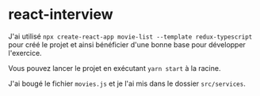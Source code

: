 # react-interview

J'ai utilisé `npx create-react-app movie-list --template redux-typescript` pour créé le projet et ainsi bénéficier d'une bonne base pour développer l'exercice.

Vous pouvez lancer le projet en exécutant `yarn start` à la racine.

J'ai bougé le fichier `movies.js` et je l'ai mis dans le dossier `src/services`.
